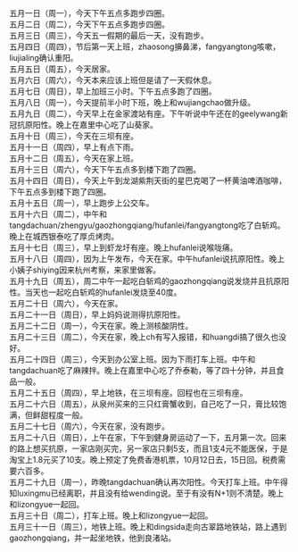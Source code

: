 五月一日（周一），今天下午五点多跑步四圈。</br>
五月二日（周二），今天下午五点多跑步四圈。</br>
五月三日（周三），今天五一假期的最后一天，没有跑步。</br>
五月四日（周四），节后第一天上班，zhaosong擤鼻涕，fangyangtong咳嗽，liujialing确认重阳。</br>
五月五日（周五），今天居家。</br>
五月六日（周六），今天本来应该上班但是请了一天假休息。</br>
五月七日（周日），早上加班三小时。下午五点多跑了四圈。</br>
五月八日（周一），今天提前半小时下班，晚上和wujiangchao做升级。</br>
五月九日（周二），今天早上在金家渡站有座。下午听说中午还在的geelywang新冠抗原阳性。晚上在嘉里中心吃了山葵家。</br>
五月十日（周三），今天在三坝有座。</br>
五月十一日（周四），早上有点下雨。</br>
五月十二日（周五），今天在家上班。</br>
五月十三日（周六），今天下午五点多到楼下跑了四圈。</br>
五月十四日（周日），今天上午到龙湖紫荆天街的星巴克喝了一杯黄油啤酒咖啡，下午五点多到楼下跑了四圈。</br>
五月十五日（周一），早上跑步上公交车。</br>
五月十六日（周二），中午和tangdachuan/zhengyu/gaozhongqiang/hufanlei/fangyangtong吃了白斩鸡。晚上在城西银泰吃了厚贞烤肉。</br>
五月十七日（周三），早上到虾龙圩有座。晚上hufanlei说喉咙痛。</br>
五月十八日（周四），因为上午发布，今天在家。中午hufanlei说抗原阳性。晚上小姨子shiying因来杭州考察，来家里做客。</br>
五月十九日（周五），周二中午一起吃白斩鸡的gaozhongqiang说发烧并且抗原阳性。当天也一起吃白斩鸡的hufanlei发烧至40度。</br>
五月二十日（周六），今天在家。</br>
五月二十一日（周日），早上妈妈说测得抗原阳性。</br>
五月二十二日（周一），今天在家。晚上测核酸阴性。</br>
五月二十三日（周二），今天在家，晚上ch有写入报错，和huangdi搞了很久也没好。</br>
五月二十四日（周三），今天到办公室上班。因为下雨打车上班。中午和tangdachuan吃了麻辣拌。晚上在嘉里中心吃了乔泰勒，等了四十分钟，并且食品一般。</br>
五月二十五日（周四），早上地铁，在三坝有座。回程也在三坝有座。</br>
五月二十六日（周五），从泉州买来的三只红膏蟹收到，自己吃了一只，膏比较饱满，但鲜甜程度一般。</br>
五月二十七日（周六），今天在家，没有跑步。</br>
五月二十八日（周日），上午在家，下午到健身房运动了一下，五月第一次。回来的路上想买抗原，一家店刚买完，另一家店只剩5支，而且1支4元不能医保，于是淘宝上1.8元买了10支。晚上预定了免费香港机票，10月12日去，15日回。税费需要六百多。</br> 
五月二十九日（周一），昨晚tangdachuan确认再次阳性。今天打车上班。中午得知luxingmu已经离职，并且没有给wending说。至于有没有N+1则不清楚。晚上和lizongyue一起回。</br> 
五月三十日（周二），打车上班。晚上和lizongyue一起回。</br> 
五月三十一日（周三），地铁上班。晚上和dingsida走向古翠路地铁站，路上遇到gaozhongqiang，并一起坐地铁，他到良渚站。</br> 
